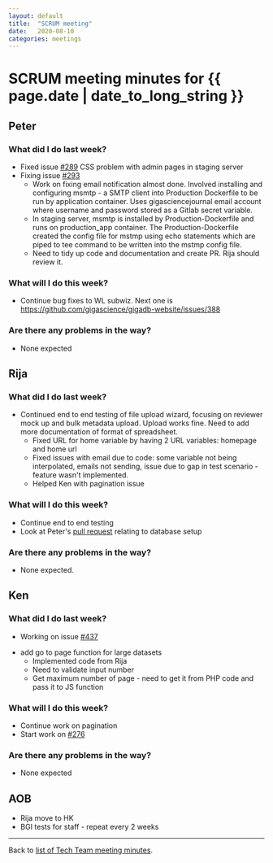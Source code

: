 ```yaml
---
layout: default
title:  "SCRUM meeting"
date:   2020-08-10
categories: meetings
---
```

# SCRUM meeting minutes for {{ page.date | date_to_long_string }}

## Peter

### What did I do last week?
* Fixed issue [#289](https://github.com/gigascience/gigadb-website/issues/289) 
  CSS problem with admin pages in staging server
* Fixing issue [#293](https://github.com/gigascience/gigadb-website/issues/293)
  * Work on fixing email notification almost done. Involved installing and 
    configuring msmtp - a SMTP client into Production Dockerfile to be run by 
    application container. Uses gigasciencejournal email account where 
    username and password stored as a Gitlab secret variable.
  * In staging server, msmtp is installed by Production-Dockerfile and runs 
    on production_app container. The Production-Dockerfile created the config 
    file for mstmp using echo statements which are piped to tee command to be 
    written into the mstmp config file.
  * Need to tidy up code and documentation and create PR. Rija should review it.

### What will I do this week?
* Continue bug fixes to WL subwiz. Next one is https://github.com/gigascience/gigadb-website/issues/388


### Are there any problems in the way?
* None expected

## Rija

### What did I do last week?
* Continued end to end testing of file upload wizard, focusing on reviewer 
  mock up and bulk metadata upload. Upload works fine. Need to add more 
  documentation of format of spreadsheet.
  * Fixed URL for home variable by having 2 URL variables: homepage and home url
  * Fixed issues with email due to code: some variable not being interpolated, 
    emails not sending, issue due to gap in test scenario - feature wasn't 
    implemented.
  * Helped Ken with pagination issue

### What will I do this week?

* Continue end to end testing
* Look at Peter's [pull request](https://github.com/gigascience/gigadb-website/pull/469) relating to database setup


### Are there any problems in the way?
* None expected.

## Ken

### What did I do last week?
* Working on issue [#437](https://github.com/gigascience/gigadb-website/issues/437) 
- add go to page function for large datasets
  * Implemented code from Rija
  * Need to validate input number
  * Get maximum number of page - need to get it from PHP code and pass it to JS 
  function

### What will I do this week?
* Continue work on pagination
* Start work on [#276](https://github.com/gigascience/gigadb-website/issues/276)


### Are there any problems in the way?
* None expected


## AOB

* Rija move to HK
* BGI tests for staff - repeat every 2 weeks

<hr>

Back to [list of Tech Team meeting minutes][scrum-meetings].

[scrum-meetings]: /techteam/index.html
